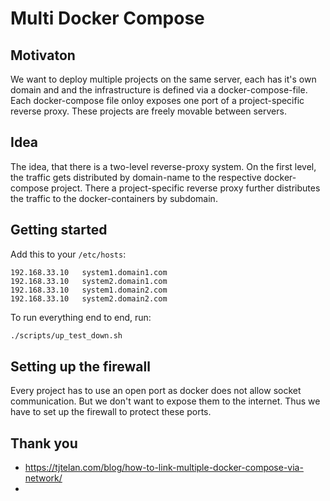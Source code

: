 Multi Docker Compose
====================


## Motivaton

We want to deploy multiple projects on the same server, each
has it's own domain and and the infrastructure is defined via a
docker-compose-file. Each docker-compose file onloy exposes one
port of a project-specific reverse proxy. These projects are 
freely movable between servers. 


## Idea

The idea, that there is a two-level reverse-proxy system. On the 
first level, the traffic gets distributed by domain-name to the 
respective docker-compose project. There a project-specific reverse
proxy further distributes the traffic to the docker-containers by 
subdomain. 

## Getting started

Add this to your `/etc/hosts`:
```
192.168.33.10   system1.domain1.com
192.168.33.10   system2.domain1.com
192.168.33.10   system1.domain2.com
192.168.33.10   system2.domain2.com
```

To run everything end to end, run: 
```bash
./scripts/up_test_down.sh
```

## Setting up the firewall

Every project has to use an open port as docker does not allow socket 
communication. But we don't want to expose them to the internet. Thus 
we have to set up the firewall to protect these ports.

## Thank you
* https://tjtelan.com/blog/how-to-link-multiple-docker-compose-via-network/
* 